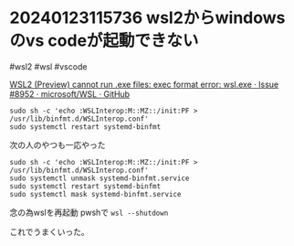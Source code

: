 # 20240123115736 wsl2からwindowsのvs codeが起動できない
#wsl2 #wsl #vscode

[WSL2 (Preview) cannot run .exe files: exec format error: wsl.exe · Issue #8952 · microsoft/WSL · GitHub](https://github.com/microsoft/WSL/issues/8952#issuecomment-1568212651)
```
sudo sh -c 'echo :WSLInterop:M::MZ::/init:PF > /usr/lib/binfmt.d/WSLInterop.conf'
sudo systemctl restart systemd-binfmt
```

次の人のやつも一応やった
```
sudo sh -c 'echo :WSLInterop:M::MZ::/init:PF > /usr/lib/binfmt.d/WSLInterop.conf'
sudo systemctl unmask systemd-binfmt.service
sudo systemctl restart systemd-binfmt
sudo systemctl mask systemd-binfmt.service
```

念の為wslを再起動 
pwshで `wsl --shutdown`

これでうまくいった。

